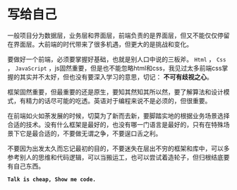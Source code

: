 # 写给自己

一般项目分为数据层，业务层和界面层，前端负责的是界面层，但又不能仅仅停留在界面层。大前端的时代带来了很多机遇，但更大的是挑战和变化。

要做好一个前端，必须要掌握好基础，也就是别人口中说的三板斧。 `Html` ， `Css` ， `JavaScript` ，js固然重要，但是也不能忽略html和css，我见过太多前端css掌握的其实并不太好，但也没有要深入学习的意思，切记： **不可有歧视之心**。

框架固然重要，但最重要的还是原生，要知其然知其所以然，要了解算法和设计模式，有精力的话尽可能的吃透。英语对于编程来说不是必须的，但很重要。

在前端如火如荼发展的时候，切莫为了新而去新，要脚踏实地的根据业务场景选择合适的技术。没有什么框架是最好的，也没有哪一门语言是最好的，只有在特殊场景下它是最合适的，不要做无谓之争，不要逞口舌之利。

不要因为出发太久而忘记最初的目的，不要迷失在层出不穷的框架和库中，可以多参考别人的思维和代码逻辑，可以当搬运工，也可以尝试着造轮子，但归根结底要有自己东西。

**`Talk is cheap, Show me code.`**

